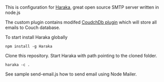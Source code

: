 
This is configuration for [Haraka](https://haraka.github.io/), great open source SMTP server written in node.js

The custom plugin contains modifed [CoudchDb plugin](https://github.com/maxogden/haraka-couchdb) which will store all emails to Couch database.

To start install Haraka globally
```
npm install -g Haraka
```
Clone this repository. Start Haraka with path pointing to the cloned folder.
```
haraka -c .                                                                                                   
```
See sample send-email.js how to send email using Node Mailer.